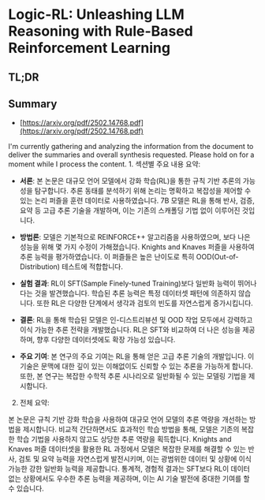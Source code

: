 # Logic-RL: Unleashing LLM Reasoning with Rule-Based Reinforcement Learning
## TL;DR
## Summary
- [https://arxiv.org/pdf/2502.14768.pdf](https://arxiv.org/pdf/2502.14768.pdf)

I'm currently gathering and analyzing the information from the document to deliver the summaries and overall synthesis requested. Please hold on for a moment while I process the content. 1. 섹션별 주요 내용 요약:

- **서론**: 본 논문은 대규모 언어 모델에서 강화 학습(RL)을 통한 규칙 기반 추론의 가능성을 탐구합니다. 추론 동태를 분석하기 위해 논리는 명확하고 복잡성을 제어할 수 있는 논리 퍼즐을 훈련 데이터로 사용하였습니다. 7B 모델은 RL을 통해 반사, 검증, 요약 등 고급 추론 기술을 개발하며, 이는 기존의 스캐폴딩 기법 없이 이루어진 것입니다.

- **방법론**: 모델은 기본적으로 REINFORCE++ 알고리즘을 사용하였으며, 보다 나은 성능을 위해 몇 가지 수정이 가해졌습니다. Knights and Knaves 퍼즐을 사용하여 추론 능력을 평가하였습니다. 이 퍼즐들은 높은 난이도로 특히 OOD(Out-of-Distribution) 테스트에 적합합니다.

- **실험 결과**: RL이 SFT(Sample Finely-tuned Training)보다 일반화 능력이 뛰어나다는 것을 발견했습니다. 학습된 추론 능력은 특정 데이터셋 패턴에 의존하지 않습니다. 또한 RL은 다양한 단계에서 생각과 검토의 빈도를 자연스럽게 증가시킵니다.

- **결론**: RL을 통해 학습된 모델은 인-디스트리뷰션 및 OOD 작업 모두에서 강력하고 이식 가능한 추론 전략을 개발했습니다. RL은 SFT와 비교하여 더 나은 성능을 제공하며, 향후 다양한 데이터셋에도 확장 가능성 있습니다.

- **주요 기여**: 본 연구의 주요 기여는 RL을 통해 얻은 고급 추론 기술의 개발입니다. 이 기술은 문맥에 대한 깊이 있는 이해없이도 신뢰할 수 있는 추론을 가능하게 합니다. 또한, 본 연구는 복잡한 수학적 추론 시나리오로 일반화될 수 있는 모델링 기법을 제시합니다.

2. 전체 요약:

본 논문은 규칙 기반 강화 학습을 사용하여 대규모 언어 모델의 추론 역량을 개선하는 방법을 제시합니다. 비교적 간단하면서도 효과적인 학습 방법을 통해, 모델은 기존의 복잡한 학습 기법을 사용하지 않고도 상당한 추론 역량을 획득합니다. Knights and Knaves 퍼즐 데이터셋을 활용한 RL 과정에서 모델은 복잡한 문제를 해결할 수 있는 반사, 검토 및 요약 능력을 자연스럽게 발전시키며, 이는 광범위한 데이터 및 상황에 이식 가능한 강한 일반화 능력을 제공합니다. 통계적, 경험적 결과는 SFT보다 RL이 데이터 없는 상황에서도 우수한 추론 능력을 제공하며, 이는 AI 기술 발전에 중대한 기여를 할 수 있습니다.